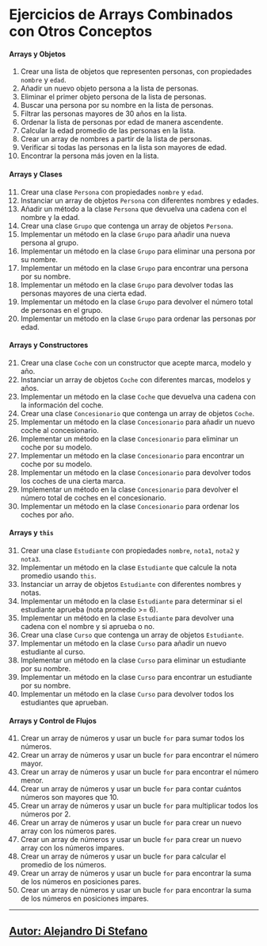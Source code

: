# Ejercicios de Arrays Combinados con Otros Conceptos

#### Arrays y Objetos

1. Crear una lista de objetos que representen personas, con propiedades `nombre` y `edad`.
2. Añadir un nuevo objeto persona a la lista de personas.
3. Eliminar el primer objeto persona de la lista de personas.
4. Buscar una persona por su nombre en la lista de personas.
5. Filtrar las personas mayores de 30 años en la lista.
6. Ordenar la lista de personas por edad de manera ascendente.
7. Calcular la edad promedio de las personas en la lista.
8. Crear un array de nombres a partir de la lista de personas.
9. Verificar si todas las personas en la lista son mayores de edad.
10. Encontrar la persona más joven en la lista.

#### Arrays y Clases

11. Crear una clase `Persona` con propiedades `nombre` y `edad`.
12. Instanciar un array de objetos `Persona` con diferentes nombres y edades.
13. Añadir un método a la clase `Persona` que devuelva una cadena con el nombre y la edad.
14. Crear una clase `Grupo` que contenga un array de objetos `Persona`.
15. Implementar un método en la clase `Grupo` para añadir una nueva persona al grupo.
16. Implementar un método en la clase `Grupo` para eliminar una persona por su nombre.
17. Implementar un método en la clase `Grupo` para encontrar una persona por su nombre.
18. Implementar un método en la clase `Grupo` para devolver todas las personas mayores de una cierta edad.
19. Implementar un método en la clase `Grupo` para devolver el número total de personas en el grupo.
20. Implementar un método en la clase `Grupo` para ordenar las personas por edad.

#### Arrays y Constructores

21. Crear una clase `Coche` con un constructor que acepte marca, modelo y año.
22. Instanciar un array de objetos `Coche` con diferentes marcas, modelos y años.
23. Implementar un método en la clase `Coche` que devuelva una cadena con la información del coche.
24. Crear una clase `Concesionario` que contenga un array de objetos `Coche`.
25. Implementar un método en la clase `Concesionario` para añadir un nuevo coche al concesionario.
26. Implementar un método en la clase `Concesionario` para eliminar un coche por su modelo.
27. Implementar un método en la clase `Concesionario` para encontrar un coche por su modelo.
28. Implementar un método en la clase `Concesionario` para devolver todos los coches de una cierta marca.
29. Implementar un método en la clase `Concesionario` para devolver el número total de coches en el concesionario.
30. Implementar un método en la clase `Concesionario` para ordenar los coches por año.

#### Arrays y `this`

31. Crear una clase `Estudiante` con propiedades `nombre`, `nota1`, `nota2` y `nota3`.
32. Implementar un método en la clase `Estudiante` que calcule la nota promedio usando `this`.
33. Instanciar un array de objetos `Estudiante` con diferentes nombres y notas.
34. Implementar un método en la clase `Estudiante` para determinar si el estudiante aprueba (nota promedio >= 6).
35. Implementar un método en la clase `Estudiante` para devolver una cadena con el nombre y si aprueba o no.
36. Crear una clase `Curso` que contenga un array de objetos `Estudiante`.
37. Implementar un método en la clase `Curso` para añadir un nuevo estudiante al curso.
38. Implementar un método en la clase `Curso` para eliminar un estudiante por su nombre.
39. Implementar un método en la clase `Curso` para encontrar un estudiante por su nombre.
40. Implementar un método en la clase `Curso` para devolver todos los estudiantes que aprueban.

#### Arrays y Control de Flujos

41. Crear un array de números y usar un bucle `for` para sumar todos los números.
42. Crear un array de números y usar un bucle `for` para encontrar el número mayor.
43. Crear un array de números y usar un bucle `for` para encontrar el número menor.
44. Crear un array de números y usar un bucle `for` para contar cuántos números son mayores que 10.
45. Crear un array de números y usar un bucle `for` para multiplicar todos los números por 2.
46. Crear un array de números y usar un bucle `for` para crear un nuevo array con los números pares.
47. Crear un array de números y usar un bucle `for` para crear un nuevo array con los números impares.
48. Crear un array de números y usar un bucle `for` para calcular el promedio de los números.
49. Crear un array de números y usar un bucle `for` para encontrar la suma de los números en posiciones pares.
50. Crear un array de números y usar un bucle `for` para encontrar la suma de los números en posiciones impares.


---

## [Autor: Alejandro Di Stefano](https://github.com/Drako01)
